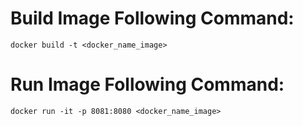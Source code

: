# Build Image Following Command:
```
docker build -t <docker_name_image>
```
# Run Image Following Command: 
```
docker run -it -p 8081:8080 <docker_name_image>
```

